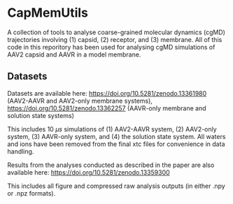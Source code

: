 # CapMemUtils
 A collection of tools to analyse coarse-grained molecular dynamics (cgMD) trajectories involving (1) capsid, (2) receptor, and (3) membrane. All of this code in this reporitory has been used for analysing cgMD simulations of AAV2 capsid and AAVR in a model membrane.
## Datasets
Datasets are available here: https://doi.org/10.5281/zenodo.13361980 (AAV2-AAVR and AAV2-only membrane systems), https://doi.org/10.5281/zenodo.13362257 (AAVR-only membrane and solution state systems)

This includes 10 $\mu s$ simulations of (1) AAV2-AAVR system, (2) AAV2-only system, (3) AAVR-only system, and (4) the solution state system. All waters and ions have been removed from the final xtc files for convenience in data handling.

Results from the analyses conducted as described in the paper are also available here: https://doi.org/10.5281/zenodo.13359300

This includes all figure and compressed raw analysis outputs (in either .npy or .npz formats).
